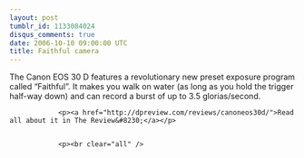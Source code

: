 ```yaml
---
layout: post
tumblr_id: 1133084024
disqus_comments: true
date: 2006-10-10 09:00:00 UTC
title: Faithful camera
---
```


<span style="float:right;"><img src="/resources/old/canoneos30d.gif" alt="" /></span>
			The Canon <span class="caps">EOS 30 D</span> features a revolutionary new preset exposure program called &#8220;Faithful&#8221;. It makes you walk on water (as long as you hold the trigger half-way down) and can record a burst of up to 3.5 glorias/second.</p>


				<p><a href="http://dpreview.com/reviews/canoneos30d/">Read all about it in The Review&#8230;</a></p>


				<p><br clear="all" />
